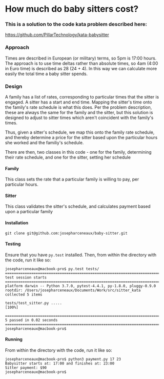# How much do baby sitters cost?

### This is a solution to the code kata problem described here:

https://github.com/PillarTechnology/kata-babysitter

### Approach

Times are described in European (or military) terms, so 5pm is 17:00 hours. The approach is to use time deltas rather than absolute times, so 4am (4:00 in Euro time) is described as 28 (24 + 4). In this way we can calculate more easily the total time a baby sitter spends.

### Design

A family has a list of rates, corresponding to particular times that the sitter is engaged. A sitter has a start and end time. Mapping the sitter's time onto the family's rate schedule is what this does. Per the problem description, these are always the same for the family and the sitter, but this solution is designed to adjust to sitter times which aren't coincident with the family's times.

Thus, given a sitter's schedule, we map this onto the family rate schedule, and thereby determine a price for the sitter based upon the particular hours she worked and the familiy's schedule.

There are then, two classes in this code - one for the family, determining their rate schedule, and one for the sitter, setting her schedule

#### Family

This class sets the rate that a particular family is willing to pay, per particular hours.

#### Sitter

This class validates the sitter's schedule, and calculates payment based upon a particular family

#### Installation

```
git clone git@github.com:josepharceneaux/baby-sitter.git
```

#### Testing

Ensure that you have `py.test` installed. Then, from within the directory with the code, run it like so:

```
josepharceneaux@macbook-pro$ py.test tests/
=============================================================================== test session starts ===============================================================================
platform darwin -- Python 3.7.0, pytest-4.4.1, py-1.8.0, pluggy-0.9.0
rootdir: /Users/josepharceneaux/Documents/Work/src/sitter_kata
collected 5 items                                                                                                                                                                 

tests/test_sitter.py .....                                                                                                                                                  [100%]

============================================================================ 5 passed in 0.02 seconds =============================================================================
josepharceneaux@macbook-pro$ 
```

#### Running

From within the directory with the code, run it like so:

```
josepharceneaux@macbook-pro$ python3 payment.py 17 23
Babysitter starts at: 17:00 and finishes at: 23:00
Sitter payment: $90
josepharceneaux@macbook-pro$ 
```
